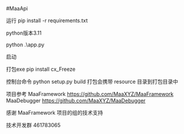 #MaaApi

运行
pip install -r requirements.txt

python版本3.11 

python .\app.py

启动

打包exe
pip install cx_Freeze

控制台命令
python setup.py build
打包会携带 resource 目录到打包目录中


项目参考
              MaaFramework   https://github.com/MaaXYZ/MaaFramework      
        MaaDebugger   https://github.com/MaaXYZ/MaaDebugger

感谢 MaaFramework 项目的组的技术支持

技术开发群   461783065